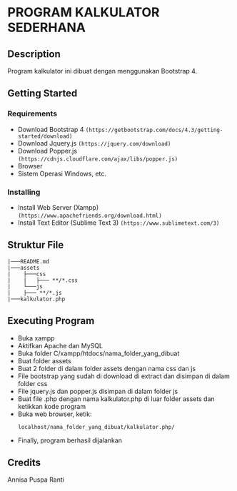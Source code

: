# PROGRAM KALKULATOR SEDERHANA


## Description

Program kalkulator ini dibuat dengan menggunakan Bootstrap 4.


## Getting Started

### Requirements

* Download Bootstrap 4 
`(https://getbootstrap.com/docs/4.3/getting-started/download)`
* Download Jquery.js
`(https://jquery.com/download)`
* Download Popper.js
`(https://cdnjs.cloudflare.com/ajax/libs/popper.js)`
* Browser
* Sistem Operasi Windows, etc.

### Installing

- Install Web Server (Xampp)
`(https://www.apachefriends.org/download.html)`
- Install Text Editor (Sublime Text 3)
`(https://www.sublimetext.com/3)`

## Struktur File
```
|───README.md
|───assets
|    ├───css
|    |	 ├─── **/*.css
|    └───js
|	 ├─── **/*.js
|───kalkulator.php
```

## Executing Program

* Buka xampp
* Aktifkan Apache dan MySQL
* Buka folder C/xampp/htdocs/nama_folder_yang_dibuat
* Buat folder assets
* Buat 2 folder di dalam folder assets dengan nama css dan js
* File bootstrap yang sudah di download di extract dan disimpan di dalam folder css
* File jquery.js dan popper.js disimpan di dalam folder js
* Buat file .php dengan nama kalkulator.php di luar folder assets dan ketikkan kode program
* Buka web browser, ketik: 
  ```
  localhost/nama_folder_yang_dibuat/kalkulator.php/
  ```
* Finally, program berhasil dijalankan

## Credits

Annisa Puspa Ranti
